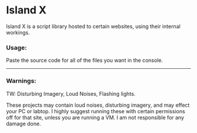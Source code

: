 # Island X

Island X is a script library hosted to certain websites, using their internal workings.

### Usage:
Paste the source code for all of the files you want in the console.
<hr>

### Warnings:

TW: Disturbing Imagery, Loud Noises, Flashing lights.

These projects may contain loud noises, disturbing imagery, and may effect your PC or labtop.
I highly suggest running these with certain permissions off for that site, unless you are running a VM.
I am not responsible for any damage done.
